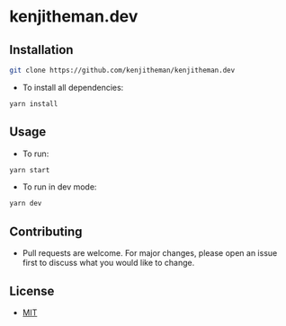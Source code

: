 # kenjitheman.dev

## Installation

```sh
git clone https://github.com/kenjitheman/kenjitheman.dev
```

- To install all dependencies:

```sh
yarn install
```

## Usage

- To run:

```sh
yarn start
```

- To run in dev mode:

```sh
yarn dev
```

## Contributing

- Pull requests are welcome. For major changes, please open an issue first
to discuss what you would like to change.

## License

- [MIT](https://choosealicense.com/licenses/mit/)
